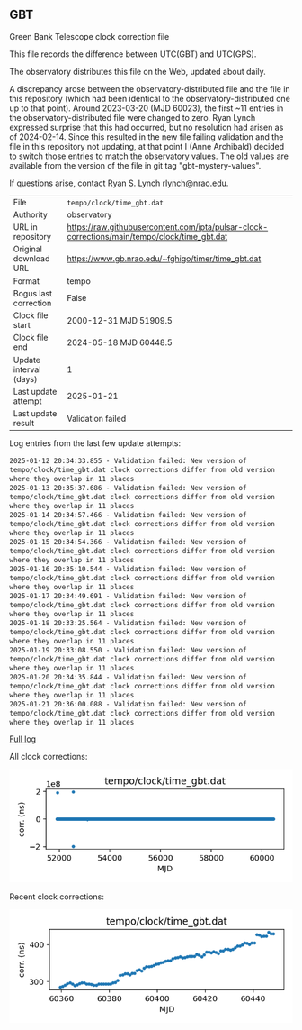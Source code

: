 
## GBT

Green Bank Telescope clock correction file

This file records the difference between UTC(GBT) and UTC(GPS).

The observatory distributes this file on the Web, updated about daily.

A discrepancy arose between the observatory-distributed file and the
file in this repository (which had been identical to the 
observatory-distributed one up to that point). Around 
2023-03-20 (MJD 60023), the first ~11 entries in the 
observatory-distributed file were changed to zero.
Ryan Lynch expressed surprise that this had occurred, but no
resolution had arisen as of 2024-02-14. Since this resulted in
the new file failing validation and the file in this repository
not updating, at that point I (Anne Archibald) decided to
switch those entries to match the observatory values. The old values
are available from the version of the file in git tag 
"gbt-mystery-values".

If questions arise, contact Ryan S. Lynch <rlynch@nrao.edu>.

|     |     |
|:--- |:--- |
| File | `tempo/clock/time_gbt.dat` |
| Authority | observatory |
| URL in repository | <https://raw.githubusercontent.com/ipta/pulsar-clock-corrections/main/tempo/clock/time_gbt.dat> |
| Original download URL | <https://www.gb.nrao.edu/~fghigo/timer/time_gbt.dat> |
| Format | tempo |
| Bogus last correction | False |
| Clock file start | 2000-12-31 MJD 51909.5 |
| Clock file end | 2024-05-18 MJD 60448.5 |
| Update interval (days) | 1 |
| Last update attempt | 2025-01-21 |
| Last update result | Validation failed |

Log entries from the last few update attempts:
```
2025-01-12 20:34:33.855 - Validation failed: New version of tempo/clock/time_gbt.dat clock corrections differ from old version where they overlap in 11 places
2025-01-13 20:35:37.686 - Validation failed: New version of tempo/clock/time_gbt.dat clock corrections differ from old version where they overlap in 11 places
2025-01-14 20:34:57.466 - Validation failed: New version of tempo/clock/time_gbt.dat clock corrections differ from old version where they overlap in 11 places
2025-01-15 20:34:54.366 - Validation failed: New version of tempo/clock/time_gbt.dat clock corrections differ from old version where they overlap in 11 places
2025-01-16 20:35:10.544 - Validation failed: New version of tempo/clock/time_gbt.dat clock corrections differ from old version where they overlap in 11 places
2025-01-17 20:34:49.691 - Validation failed: New version of tempo/clock/time_gbt.dat clock corrections differ from old version where they overlap in 11 places
2025-01-18 20:33:25.564 - Validation failed: New version of tempo/clock/time_gbt.dat clock corrections differ from old version where they overlap in 11 places
2025-01-19 20:33:08.550 - Validation failed: New version of tempo/clock/time_gbt.dat clock corrections differ from old version where they overlap in 11 places
2025-01-20 20:34:35.844 - Validation failed: New version of tempo/clock/time_gbt.dat clock corrections differ from old version where they overlap in 11 places
2025-01-21 20:36:00.088 - Validation failed: New version of tempo/clock/time_gbt.dat clock corrections differ from old version where they overlap in 11 places
```
[Full log](https://raw.githubusercontent.com/ipta/pulsar-clock-corrections/main/log/tempo/clock/time_gbt.dat.log)


All clock corrections:

![plot of all clock corrections](time_gbt.dat.png "All corrections")

Recent clock corrections:

![plot of recent clock corrections](time_gbt.dat.short.png "Recent corrections")


